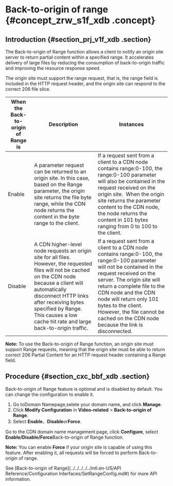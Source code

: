 # Back-to-origin of range {#concept_zrw_s1f_xdb .concept}

## Introduction {#section_prj_v1f_xdb .section}

The Back-to-origin of Range function allows a client to notify an origin site server to return partial content within a specified range. It accelerates delivery of large files by reducing the consumption of back-to-origin traffic and improving the resource response speed.

The origin site must support the range request, that is, the range field is included in the HTTP request header, and the origin site can respond to the correct 206 file slice.

|When the Back-to-origin of Range is|Description|Instances|
|-----------------------------------|-----------|---------|
|Enable|A parameter request can be returned to an origin site. In this case, based on the Range parameter, the origin site returns the file byte range, while the CDN node returns the content in the byte range to the client.|If a request sent from a client to a CDN node contains range:0-100, the range:0-100 parameter will also be contained in the request received on the origin site.  When the origin site returns the parameter content to the CDN node, the node returns the content in 101 bytes ranging from 0 to 100 to the client.|
|Disable|A CDN higher-level node requests an origin site for all files. However, the requested files will not be cached on the CDN node because a client will automatically disconnect HTTP links after receiving bytes specified by Range. This causes a low cache hit rate and large back-to-origin traffic.|If a request sent from a client to a CDN node contains range:0-100, the range:0-100 parameter will not be contained in the request received on the server. The origin site will return a complete file to the CDN node and the CDN node will return only 101 bytes to the client. However, the file cannot be cached on the CDN node because the link is disconnected.|

**Note:** To use the Back-to-origin of Range function, an origin site must support Range requests, meaning that the origin site must be able to return correct 206 Partial Content for an HTTP request header containing a Range field.

## Procedure {#section_cxc_bbf_xdb .section}

Back-to-origin of Range feature is optional and is disabled by default. You can change the configuration to enable it.

1.  Go toDomain Namepage,selete your domain name, and click **Manage**.
2.  Click **Modify Configuration** in **Video-related** \> **Back-to-origin of Range**.
3.  Select **Enable**、**Disable**or**Force**.

Go to the CDN domain name management page, click **Configure**, select **Enable/Disable/Force**Back-to-origin of Range function.

**Note:** You can enable **Force** if your origin site is capable of using this feature. After enabling it, all requests will be forced to perform Back-to-origin of range.

See [Back-to-origin of Range](../../../../../intl.en-US/API Reference/Configuration Interfaces/SetRangeConfig.md#) for more API information.

